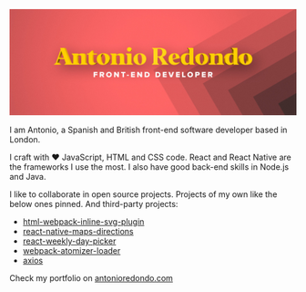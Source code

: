 ![Profile cover](https://github.com/AntonioRedondo/AntonioRedondo/raw/master/cover.jpg)

I am Antonio, a Spanish and British front-end software developer based in London. 

I craft with ❤️ JavaScript, HTML and CSS code. React and React Native are the frameworks I use the most. I also have good back-end skills in Node.js and Java.

I like to collaborate in open source projects. Projects of my own like the below ones pinned. And third-party projects:

* [html-webpack-inline-svg-plugin](https://github.com/theGC/html-webpack-inline-svg-plugin/graphs/contributors)
* [react-native-maps-directions](https://github.com/bramus/react-native-maps-directions/pull/124)
* [react-weekly-day-picker](https://github.com/hurkanyakay/react-weekly-day-picker/pulls?q=is%3Aclosed)
* [webpack-atomizer-loader](https://github.com/acss-io/webpack-atomizer-loader/graphs/contributors)
* [axios](https://github.com/axios/axios/issues/1259)

Check my portfolio on [antonioredondo.com](https://antonioredondo.com)
